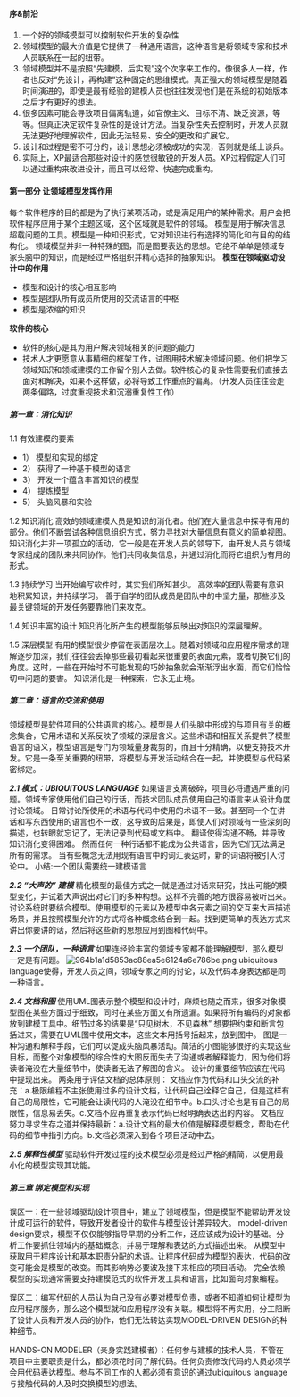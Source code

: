 #### 序&前沿
1. 一个好的领域模型可以控制软件开发的复杂性
2. 领域模型的最大价值是它提供了一种通用语言，这种语言是将领域专家和技术人员联系在一起的纽带。
3. 领域模型并不是按照“先建模，后实现”这个次序来工作的。像很多人一样，作者也反对“先设计，再构建”这种固定的思维模式。真正强大的领域模型是随着时间演进的，即使是最有经验的建模人员也往往发现他们是在系统的初始版本之后才有更好的想法。
4. 很多因素可能会导致项目偏离轨道，如官僚主义、目标不清、缺乏资源，等等。但真正决定软件复杂性的是设计方法。当复杂性失去控制时，开发人员就无法更好地理解软件，因此无法轻易、安全的更改和扩展它。
5. 设计和过程是密不可分的，设计思想必须被成功的实现，否则就是纸上谈兵。
6. 实际上，XP最适合那些对设计的感觉很敏锐的开发人员。XP过程假定人们可以通过重构来改进设计，而且可以经常、快速完成重构。

#### 第一部分 让领域模型发挥作用

每个软件程序的目的都是为了执行某项活动，或是满足用户的某种需求。用户会把软件程序应用于某个主题区域，这个区域就是软件的领域。
模型是用于解决信息超载问题的工具。模型是一种知识形式，它对知识进行有选择的简化和有目的的结构化。
领域模型并非一种特殊的图，而是图要表达的思想。它绝不单单是领域专家头脑中的知识，而是经过严格组织并精心选择的抽象知识。
**模型在领域驱动设计中的作用**
* 模型和设计的核心相互影响
* 模型是团队所有成员所使用的交流语言的中枢
* 模型是浓缩的知识

**软件的核心**
* 软件的核心是其为用户解决领域相关的问题的能力
* 技术人才更愿意从事精细的框架工作，试图用技术解决领域问题。他们把学习领域知识和领域建模的工作留个别人去做。软件核心的复杂性需要我们直接去面对和解决，如果不这样做，必将导致工作重点的偏离。（开发人员往往会走两条偏路，过度重视技术和沉溺重复性工作）

##### 第一章：消化知识
1.1 有效建模的要素
* 1） 模型和实现的绑定
* 2） 获得了一种基于模型的语言
* 3） 开发一个蕴含丰富知识的模型
* 4） 提炼模型
* 5） 头脑风暴和实验

1.2 知识消化
高效的领域建模人员是知识的消化者。他们在大量信息中探寻有用的部分。他们不断尝试各种信息组织方式，努力寻找对大量信息有意义的简单视图。
知识消化并非一项孤立的活动，它一般是在开发人员的领导下，由开发人员与领域专家组成的团队来共同协作。他们共同收集信息，并通过消化而将它组织为有用的形式。

1.3 持续学习
当开始编写软件时，其实我们所知甚少。
高效率的团队需要有意识地积累知识，并持续学习。
善于自学的团队成员是团队中的中坚力量，那些涉及最关键领域的开发任务要靠他们来攻克。

1.4 知识丰富的设计
知识消化所产生的模型能够反映出对知识的深层理解。

1.5 深层模型
有用的模型很少停留在表面层次上。随着对领域和应用程序需求的理解逐步加深，我们往往会丢掉那些最初看起来很重要的表面元素，或者切换它们的角度。这时，一些在开始时不可能发现的巧妙抽象就会渐渐浮出水面，而它们恰恰切中问题的要害。
知识消化是一种探索，它永无止境。

##### 第二章：语言的交流和使用
领域模型是软件项目的公共语言的核心。模型是人们头脑中形成的与项目有关的概念集合，它用术语和关系反映了领域的深层含义。这些术语和相互关系提供了模型语言的语义，模型语言是专门为领域量身裁剪的，而且十分精确，以便支持技术开发。它是一条至关重要的纽带，将模型与开发活动结合在一起，并使模型与代码紧密绑定。

***2.1 模式：UBIQUITOUS LANGUAGE***
如果语言支离破碎，项目必将遭遇严重的问题。领域专家使用他们自己的行话，而技术团队成员使用自己的语言来从设计角度讨论领域。
日常讨论所使用的术语与代码中使用的术语不一致。甚至同一个在讲话和写东西使用的语言也不一致，这导致的后果是，即使人们对领域有一些深刻的描述，也转眼就忘记了，无法记录到代码或文档中。
翻译使得沟通不畅，并导致知识消化变得困难。
然而任何一种行话都不能成为公共语言，因为它们无法满足所有的需求。
当有些概念无法用现有语言中的词汇表达时，新的词语将被引入讨论中。
小结:一个团队需要统一建模语言

***2.2 “大声的” 建模***
精化模型的最佳方式之一就是通过对话来研究，找出可能的模型变化，并试着大声说出对它们的多种构想。这样不完善的地方很容易被听出来。
讨论系统时要结合模型。使用模型的元素以及模型中各元素之间的交互来大声描述场景，并且按照模型允许的方式将各种概念结合到一起。找到更简单的表达方式来讲出你要讲的话，然后将这些新的思想应用到图和代码中。

***2.3 一个团队，一种语言***
如果连经验丰富的领域专家都不能理解模型，那么模型一定是有问题。
![964b1a1d5853ac88ea5e6124a6e786be.png](evernotecid://9AF2AA47-F8FE-4FE8-B0F1-1F56D983AAF8/appyinxiangcom/23512927/ENResource/p12)
ubiquitous language使得，开发人员之间，领域专家之间的讨论，以及代码本身表达都是同一种语言。

***2.4 文档和图***
使用UML图表示整个模型和设计时，麻烦也随之而来，很多对象模型图在某些方面过于细致，同时在某些方面又有所遗漏。如果将所有编码的对象都放到建模工具中。细节过多的结果是“只见树木，不见森林”
想要把约束和断言包括进来，需要在UML图中使用文本，这些文本用括号括起来，放到图中。
图是一种沟通和解释手段，它们可以促成头脑风暴活动。简洁的小图能够很好的实现这些目标，而整个对象模型的综合性的大图反而失去了沟通或者解释能力，因为他们将读者淹没在大量细节中，使读者无法了解图的含义。
设计的重要细节应该在代码中提现出来。
两条用于评估文档的总体原则：
文档应作为代码和口头交流的补充：a.极限编程不主张使用过多的设计文档，让代码自己诠释它自己，但是这样有自己的局限性，它可能会让读代码的人淹没在细节中。b.口头讨论也是有自己的局限性，信息易丢失。c.文档不应再重复表示代码已经明确表达出的内容。
文档应努力寻求生存之道并保持最新：a.设计文档的最大价值是解释模型概念，帮助在代码的细节中指引方向。b.文档必须深入到各个项目活动中去。

***2.5 解释性模型***
驱动软件开发过程的技术模型必须是经过严格的精简，以便用最小化的模型实现其功能。

##### 第三章 绑定模型和实现
误区一：在一些领域驱动设计项目中，建立了领域模型，但是模型不能帮助开发设计成可运行的软件，导致开发者设计的软件与模型设计差异较大。
model-driven design要求，模型不仅仅能够指导早期的分析工作，还应该成为设计的基础。分析工作要抓住领域内的基础概念，并易于理解和表达的方式描述出来。
从模型中获取用于程序设计和基本职责分配的术语。让程序代码成为模型的表达，代码的改变可能会是模型的改变。而其影响势必要波及接下来相应的项目活动。
完全依赖模型的实现通常需要支持建模范式的软件开发工具和语言，比如面向对象编程。

误区二：编写代码的人员认为自己没有必要对模型负责，或者不知道如何让模型为应用程序服务，那么这个模型就和应用程序没有关联。模型将不再实用，分工阻断了设计人员和开发人员的协作，他们无法转达实现MODEL-DRIVEN DESIGN的种种细节。

HANDS-ON MODELER（亲身实践建模者）：任何参与建模的技术人员，不管在项目中主要职责是什么，都必须花时间了解代码。任何负责修改代码的人员必须学会用代码表达模型。参与不同工作的人都必须有意识的通过ubiquitous language与接触代码的人及时交换模型的想法。